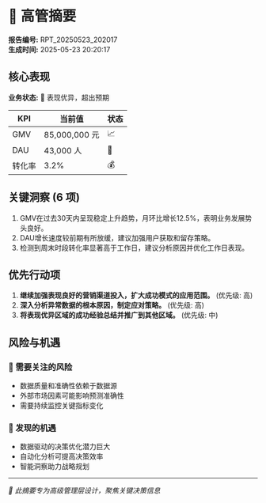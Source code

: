 # 🎯 高管摘要

**报告编号:** RPT_20250523_202017  
**生成时间:** 2025-05-23 20:20:17

## 核心表现

**业务状态:** 🌟 表现优异，超出预期

| KPI | 当前值 | 状态 |
|-----|--------|------|
| GMV | 85,000,000 元 | 📈 |
| DAU | 43,000 人 | 👥 |
| 转化率 | 3.2% | 💰 |

## 关键洞察 (6 项)

1. GMV在过去30天内呈现稳定上升趋势，月环比增长12.5%，表明业务发展势头良好。
2. DAU增长速度较前期有所放缓，建议加强用户获取和留存策略。
3. 检测到周末时段转化率显著高于工作日，建议分析原因并优化工作日表现。

## 优先行动项

1. **继续加强表现良好的营销渠道投入，扩大成功模式的应用范围。** (优先级: 高)
2. **深入分析异常数据的根本原因，制定应对策略。** (优先级: 高)
3. **将表现优异区域的成功经验总结并推广到其他区域。** (优先级: 中)

## 风险与机遇

### 🚨 需要关注的风险
- 数据质量和准确性依赖于数据源
- 外部市场因素可能影响预测准确性
- 需要持续监控关键指标变化

### 🌟 发现的机遇
- 数据驱动的决策优化潜力巨大
- 自动化分析可提高决策效率
- 智能洞察助力战略规划

---

*💼 此摘要专为高级管理层设计，聚焦关键决策信息*
